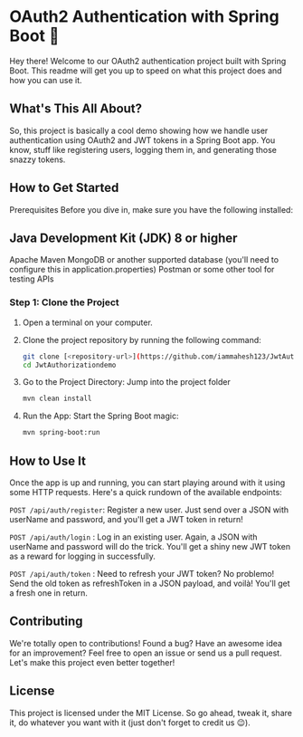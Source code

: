 # OAuth2 Authentication with Spring Boot 🚀
Hey there! Welcome to our OAuth2 authentication project built with Spring Boot. This readme will get you up to speed on what this project does and how you can use it.

## What's This All About?
So, this project is basically a cool demo showing how we handle user authentication using OAuth2 and JWT tokens in a Spring Boot app. You know, stuff like registering users, logging them in, and generating those snazzy tokens.

## How to Get Started
Prerequisites 
Before you dive in, make sure you have the following installed:

## Java Development Kit (JDK) 8 or higher
Apache Maven
MongoDB or another supported database (you'll need to configure this in application.properties)
Postman or some other tool for testing APIs

### Step 1: Clone the Project

1. Open a terminal on your computer.

2. Clone the project repository by running the following command:
   ```bash
   git clone [<repository-url>](https://github.com/iammahesh123/JwtAuthorizationdemo.git)
   cd JwtAuthorizationdemo

3. Go to the Project Directory: Jump into the project folder
   ```bash
   mvn clean install
4. Run the App: Start the Spring Boot magic:
   ```bash
   mvn spring-boot:run

## How to Use It

Once the app is up and running, you can start playing around with it using some HTTP requests. Here's a quick rundown of the available endpoints:

`POST /api/auth/register`: Register a new user. Just send over a JSON with userName and password, and you'll get a JWT token in return!

`POST /api/auth/login` : Log in an existing user. Again, a JSON with userName and password will do the trick. You'll get a shiny new JWT token as a reward for logging in successfully.

`POST /api/auth/token` : Need to refresh your JWT token? No problemo! Send the old token as refreshToken in a JSON payload, and voilà! You'll get a fresh one in return.

## Contributing

We're totally open to contributions! Found a bug? Have an awesome idea for an improvement? Feel free to open an issue or send us a pull request. Let's make this project even better together!

## License

This project is licensed under the MIT License. So go ahead, tweak it, share it, do whatever you want with it (just don't forget to credit us 😉).

